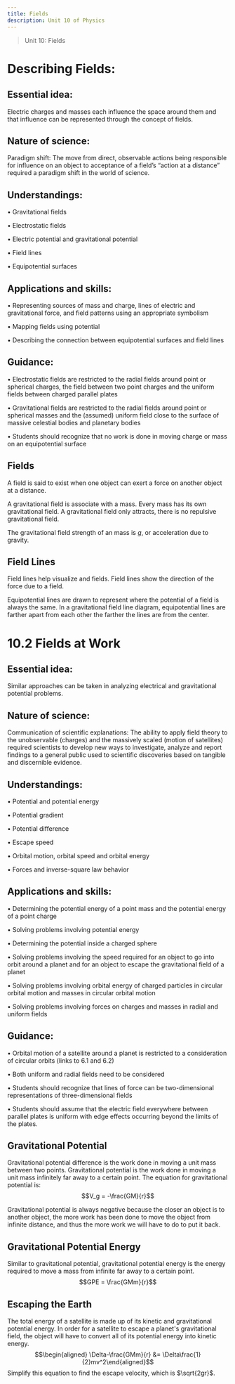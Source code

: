```yaml
---
title: Fields
description: Unit 10 of Physics
---
```

> Unit 10: Fields

# Describing Fields:

## Essential idea: 
Electric charges and masses each influence the space around them and that influence can be represented through the concept of fields.​

## Nature of science:  
Paradigm shift: The move from direct, observable actions being responsible for influence on an object to acceptance of a field’s “action at a distance” required a paradigm shift in the world of science.

## Understandings: ​

• Gravitational fields ​

• Electrostatic fields ​

• Electric potential and gravitational potential ​

• Field lines ​

• Equipotential surfaces ​

## Applications and skills: ​

• Representing sources of mass and charge, lines of electric and gravitational force, and field patterns using an appropriate symbolism ​

• Mapping fields using potential ​

• Describing the connection between equipotential surfaces and field lines

## Guidance: ​

• Electrostatic fields are restricted to the radial fields around point or spherical charges, the field between two point charges and the uniform fields between charged parallel plates ​

• Gravitational fields are restricted to the radial fields around point or spherical masses and the (assumed) uniform field close to the surface of massive celestial bodies and planetary bodies ​

• Students should recognize that no work is done in moving charge or mass on an equipotential surface 

## Fields

A field is said to exist when one object can exert a force on another
object at a distance.

A gravitational field is associate with a mass. Every mass has its own
gravitational field. A gravitational field only attracts, there is no
repulsive gravitational field.

The gravitational field strength of an mass is $g$, or acceleration due
to gravity.

## Field Lines

Field lines help visualize and fields. Field lines show the direction of
the force due to a field.

Equipotential lines are drawn to represent where the potential of a
field is always the same. In a gravitational field line diagram,
equipotential lines are farther apart from each other the farther the
lines are from the center.

# 10.2 Fields at Work

## Essential idea: 
Similar approaches can be taken in analyzing electrical and gravitational potential problems.​

## Nature of science: 
Communication of scientific explanations: The ability to apply field theory to the unobservable (charges) and the massively scaled (motion of satellites) required scientists to develop new ways to investigate, analyze and report findings to a general public used to scientific discoveries based on tangible and discernible evidence.

## Understandings: ​

• Potential and potential energy ​

• Potential gradient ​

• Potential difference ​

• Escape speed ​

• Orbital motion, orbital speed and orbital energy ​

• Forces and inverse-square law behavior 

## Applications and skills: ​

• Determining the potential energy of a point mass and the potential energy of a point charge ​

• Solving problems involving potential energy ​

• Determining the potential inside a charged sphere ​

• Solving problems involving the speed required for an object to go into orbit around a planet and for an object to escape the gravitational field of a planet ​

• Solving problems involving orbital energy of charged particles in circular orbital motion and masses in circular orbital motion ​

• Solving problems involving forces on charges and masses in radial and uniform fields

## Guidance: ​

• Orbital motion of a satellite around a planet is restricted to a consideration of circular orbits (links to 6.1 and 6.2) ​

• Both uniform and radial fields need to be considered ​

• Students should recognize that lines of force can be two-dimensional representations of three-dimensional fields ​

• Students should assume that the electric field everywhere between parallel plates is uniform with edge effects occurring beyond the limits of the plates.

## Gravitational Potential

Gravitational potential difference is the work done in moving a unit
mass between two points. Gravitational potential is the work done in
moving a unit mass infinitely far away to a certain point. The equation
for gravitational potential is: $$V_g = -\frac{GM}{r}$$

Gravitational potential is always negative because the closer an object
is to another object, the more work has been done to move the object
from infinite distance, and thus the more work we will have to do to put
it back.

## Gravitational Potential Energy

Similar to gravitational potential, gravitational potential energy is
the energy required to move a mass from infinite far away to a certain
point. $$GPE = \frac{GMm}{r}$$

## Escaping the Earth

The total energy of a satellite is made up of its kinetic and
gravitational potential energy. In order for a satellite to escape a
planet's gravitational field, the object will have to convert all of its
potential energy into kinetic energy. $$\begin{aligned}
    \Delta-\frac{GMm}{r} &= \Delta\frac{1}{2}mv^2\end{aligned}$$
Simplify this equation to find the escape velocity, which is
$\sqrt{2gr}$.
